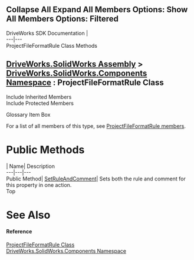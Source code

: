 Collapse All Expand All Members Options: Show All  Members Options: Filtered   
---  
DriveWorks SDK Documentation  |   
---|---  
ProjectFileFormatRule Class Methods   
  
[DriveWorks.SolidWorks Assembly](topic13342.md) > [DriveWorks.SolidWorks.Components Namespace](topic13925.md) : ProjectFileFormatRule Class  
---  
  
Include Inherited Members    
Include Protected Members    


Glossary Item Box

For a list of all members of this type, see [ProjectFileFormatRule members](topic14591.md).

# Public Methods

| Name| Description  
---|---|---  
Public Method| [SetRuleAndComment](topic14596.md)| Sets both the rule and comment for this property in one action.   
Top

# See Also

#### Reference

[ProjectFileFormatRule Class](topic14590.md)   
[DriveWorks.SolidWorks.Components Namespace](topic13925.md)


